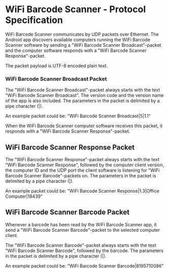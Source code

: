 WiFi Barcode Scanner - Protocol Specification
=============================================

WiFi Barcode Scanner communicates by UDP packets over Ethernet. The Android app discovers available computers running the WiFi Barcode Scanner software by sending a "WiFi Barcode Scanner Broadcast"-packet and the computer software responds with a "WiFi Barcode Scanner Response"-packet.

The packet payload is UTF-8 encoded plain text.



### WiFi Barcode Scanner Broadcast Packet
The "WiFi Barcode Scanner Broadcast"-packet always starts with the text "WiFi Barcode Scanner Broadcast". The version code and the version name of the app is also included. The parameters in the packet is delimited by a pipe character (|).

An example packet could be:
"WiFi Barcode Scanner Broadcast|5|1.1"

When the WiFi Barcode Scanner computer software receives this packet, it responds with a "WiFi Barcode Scanner Response"-packet.



WiFi Barcode Scanner Response Packet
------------------------------------
The "WiFi Barcode Scanner Response"-packet always starts with the text "WiFi Barcode Scanner Response", followed by the computer client version, the computer ID and the UDP port the client software is listening for "WiFi Barcode Scanner Barcode"-packets on. The parameters in the packet is delimited by a pipe character (|).

An example packet could be:
"WiFi Barcode Scanner Response|1.3|Office Computer|18439"



WiFi Barcode Scanner Barcode Packet
-----------------------------------
Whenever a barcode has been read by the WiFi Barcode Scanner app, it send a "WiFi Barcode Scanner Barcode"-packet to the selected computer client.

The "WiFi Barcode Scanner Barcode"-packet always starts with the text "WiFi Barcode Scanner Barcode", followed by the barcode. The parameters in the packet is delimited by a pipe character (|).

An example packet could be:
"WiFi Barcode Scanner Barcode|8195710086"